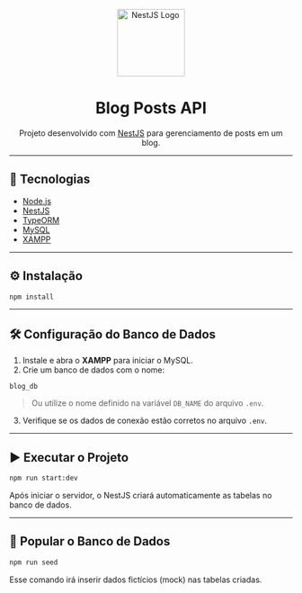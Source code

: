 
<p align="center">
  <a href="https://nestjs.com/" target="_blank">
    <img src="https://nestjs.com/img/logo-small.svg" width="120" alt="NestJS Logo" />
  </a>
</p>

<h1 align="center">Blog Posts API</h1>

<p align="center">
  Projeto desenvolvido com <a href="https://nestjs.com/" target="_blank">NestJS</a> para gerenciamento de posts em um blog.
</p>

---

## 🚀 Tecnologias

* [Node.js](https://nodejs.org/)
* [NestJS](https://nestjs.com/)
* [TypeORM](https://typeorm.io/)
* [MySQL](https://www.mysql.com/)
* [XAMPP](https://www.apachefriends.org/pt_br/index.html)

---

## ⚙️ Instalação

```bash
npm install
```

---

## 🛠️ Configuração do Banco de Dados

1. Instale e abra o **XAMPP** para iniciar o MySQL.
2. Crie um banco de dados com o nome:

```
blog_db
```

> Ou utilize o nome definido na variável `DB_NAME` do arquivo `.env`.

3. Verifique se os dados de conexão estão corretos no arquivo `.env`.

---

## ▶️ Executar o Projeto

```bash
npm run start:dev
```

Após iniciar o servidor, o NestJS criará automaticamente as tabelas no banco de dados.

---

## 🌱 Popular o Banco de Dados

```bash
npm run seed
```

Esse comando irá inserir dados fictícios (mock) nas tabelas criadas.